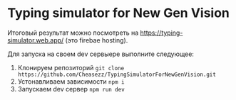 # Typing simulator for New Gen Vision

Итоговый результат можно посмотреть на https://typing-simulator.web.app/ (это firebae hosting).

Для запуска на своем dev сервыере выполните следующее:
1. Клонируем репозиторий 
`git clone https://github.com/Cheasezz/TypingSimulatorForNewGenVision.git`
2. Устонавливаем зависимости `npm i`
3. Запускаем dev сервер `npm run dev` 